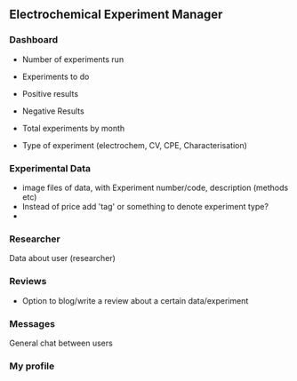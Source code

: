 ## Electrochemical Experiment Manager

### Dashboard

- Number of experiments run
- Experiments to do
- Positive results
- Negative Results

- Total experiments by month
- Type of experiment (electrochem, CV, CPE, Characterisation)

### Experimental Data

- image files of data, with Experiment number/code, description (methods etc)
- Instead of price add 'tag' or something to denote experiment type?
-

### Researcher

Data about user (researcher)

### Reviews

- Option to blog/write a review about a certain data/experiment

### Messages

General chat between users

### My profile
